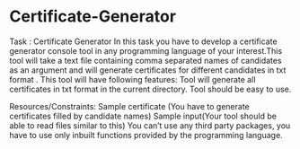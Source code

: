 # Certificate-Generator
Task : Certificate Generator
In this task you have to develop a certificate generator console tool in any programming language of your interest.This tool will take a text file containing comma separated names of candidates as an argument and will generate certificates for different candidates in txt format . This tool will have following features:
Tool will generate all certificates in txt format in the current directory.
Tool should be easy to use.

Resources/Constraints:
Sample certificate (You have to generate certificates filled by candidate names)
Sample input(Your tool should be able to read files similar to this)
You can’t use any third party packages, you have to use only inbuilt functions provided by the programming language. 

